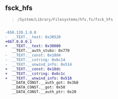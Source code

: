 ## fsck_hfs

> `/System/Library/Filesystems/hfs.fs/fsck_hfs`

```diff

-650.120.1.0.0
-  __TEXT.__text: 0x30520
+667.0.0.0.1
+  __TEXT.__text: 0x30080
   __TEXT.__auth_stubs: 0x770
-  __TEXT.__const: 0x10d4
-  __TEXT.__cstring: 0x6c14
-  __TEXT.__unwind_info: 0x514
+  __TEXT.__const: 0x10dc
+  __TEXT.__cstring: 0x6c1c
+  __TEXT.__unwind_info: 0x518
   __DATA_CONST.__auth_got: 0x3b8
   __DATA_CONST.__got: 0x50
   __DATA_CONST.__auth_ptr: 0x20

```
